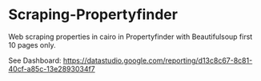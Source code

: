 # Scraping-Propertyfinder

Web scraping properties in cairo in Propertyfinder with Beautifulsoup first 10 pages only.

See Dashboard: https://datastudio.google.com/reporting/d13c8c67-8c81-40cf-a85c-13e2893034f7

